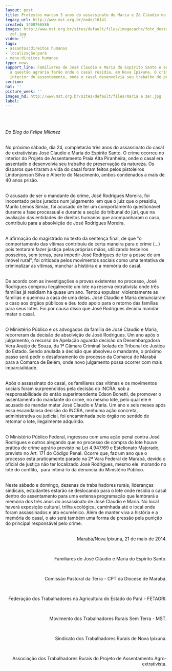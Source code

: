 ```yaml
---
layout: post
title: Protestos marcam 3 anos do assassinato de Maria e Zé Cláudio no Pará
legacy_url: http://www.mst.org.br/node/16141
created: 1400766586
images: http://www.mst.org.br/sites/default/files/imagecache/foto_destaque/maria e
  ze!.jpg
video: ''
tags:
- assuntos:direitos humanos
- localização:pará
- menu:direitos humanos
type: news
support_line: Familiares de José Claudio e Maria do Espírito Santo e entidades ligadas
  à questão agrária farão onde o casal residia, em Nova Ipixuna. O crime ocorreu no
  interior do assentamento, onde o casal desenvolvia seu trabalho de preservação.
section: 
hat: ''
picture_week: ''
images_hd: http://www.mst.org.br/sites/default/files/maria e ze!.jpg
label: 
---
```

<p><img style="margin: 10px;" src="http://www.mst.org.br/sites/default/files/maria%20e%20ze.jpeg" alt=""></p><p><br><em>Do Blog do Felipe Milanez</em></p><p><br>No próximo sábado, dia 24, completarão três anos do assassinato do casal de extrativistas José Claudio e Maria do Espírito Santo. O crime ocorreu no interior do Projeto de Assentamento Praia Alta Piranheira, onde o casal era assentado e desenvolvia seu trabalho de preservação da natureza. Os disparos que tiraram a vida do casal foram feitos pelos pistoleiros Lindonjonson Silva e Alberto do Nascimento, ambos condenados a mais de 40 anos prisão. &nbsp;</p><p><br>O acusado de ser o mandante do crime, José Rodrigues Moreira, foi inocentado pelos jurados num julgamento &nbsp;em que o juiz que o presidiu, Murilo Lemos Simão, foi acusado de ter um comportamento questionável durante a fase processual e durante a seção do tribunal do júri, que na avaliação das entidades de direitos humanos que acompanharam o caso, contribuiu para a absolvição de José Rodrigues Moreira. &nbsp;</p><p><br>A afirmação do magistrado no texto da sentença final, de que "o comportamento das vítimas contribuiu de certa maneira para o crime (...) pois tentaram fazer justiça pelas próprias mãos, utilizando terceiros posseiros, sem terras, para impedir José Rodrigues de ter a posse de um imóvel rural", foi criticada pelos movimentos sociais como uma tentativa de criminalizar as vítimas, manchar a história e a memória do casal.</p><p><br>De acordo com as investigações e provas existentes no processo, José Rodrigues comprou ilegalmente um lote na reserva extrativista onde três famílias já residiam há quase um ano. Tentou expulsar &nbsp;violentamente as famílias e queimou a casa de uma delas. José Claudio e Maria denunciaram o caso aos órgãos públicos e deu todo apoio para o retorno das famílias para seus lotes. Foi por causa disso que José Rodrigues decidiu mandar matar o casal.</p><p><br>O Ministério Público e os advogados da família de José Claudio e Maria, recorreram da decisão de absolvição de José Rodrigues. Um ano após o julgamento, o recurso de Apelação aguarda decisão da Desembargadora Vera Araújo de Souza, da 1ª Câmara Criminal Isolada do Tribunal de Justiça do Estado. Sendo anulada a decisão que absolveu o mandante, o próximo passo será pedir o desaforamento do processo da Comarca de Marabá para a Comarca de Belém, onde novo julgamento possa ocorrer com mais imparcialidade.</p><p><br>Após o assassinato do casal, os familiares das vítimas e os movimentos sociais foram surpreendidos pela decisão do INCRA, sob a responsabilidade do então superintendente Edson Bonetti, de promover o assentamento do mandante do crime, no mesmo lote, pelo qual ele é acusado de mandar matar José Claudio e Maria. Um ano e seis meses após essa escandalosa decisão do INCRA, nenhuma ação concreta, administrativa ou judicial, foi encaminhada pelo órgão no sentido de retomar o lote, ilegalmente adquirido.</p><p><br>O Ministério Público Federal, ingressou com uma ação penal contra José Rodrigues e outros alegando que no processo de compra do lote houve prática de crime agrário previsto na Lei 4.947/69 e Estelionato Majorado, previsto no Art. 171 do Código Penal. Ocorre que, faz um ano que o processo está praticamente parado na 2ª Vara Federal de Marabá, devido o oficial de justiça não ter localizado José Rodrigues, mesmo ele &nbsp;morando no lote do conflito, &nbsp;para intimá-lo da denuncia do Ministério Público.</p><p><br>Neste sábado e domingo, dezenas de trabalhadores rurais, lideranças sindicais, estudantes estarão se deslocando para o lote onde residia o casal dentro do assentamento para uma extensa programação que lembrará a memória dos três anos do assassinato de José Claudio e Maria. No local haverá exposição cultural, trilha ecológica, caminhada até o local onde foram assassinados e ato ecumênico. Além de manter viva a história e a memória do casal, o ato será também uma forma de pressão pela punição do principal responsável pelo crime.</p><p style="text-align: right;"><br>Marabá/Nova Ipixuna, 21 de maio de 2014.</p><p style="text-align: right;">&nbsp;</p><p style="text-align: right;">Familiares de José Cláudio e Maria do Espírito Santo.</p><p style="text-align: right;">&nbsp;</p><p style="text-align: right;">Comissão Pastoral da Terra - CPT da Diocese de Marabá.</p><p style="text-align: right;">&nbsp;</p><p style="text-align: right;">Federação dos Trabalhadores na Agricultura do Estado do Pará - FETAGRI.</p><p style="text-align: right;">&nbsp;</p><p style="text-align: right;">Movimento dos Trabalhadores Rurais Sem Terra - MST.</p><p style="text-align: right;">&nbsp;</p><p style="text-align: right;">Sindicato dos Trabalhadores Rurais de Nova Ipixuna.</p><p style="text-align: right;">&nbsp;</p><p style="text-align: right;">Associação dos Trabalhadores Rurais do Projeto de Assentamento Agro-extrativista.</p><p style="text-align: right;">&nbsp;</p>

